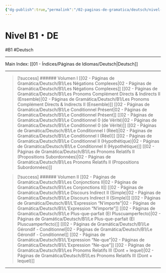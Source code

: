 ```yaml
---
{"dg-publish":true,"permalink":"/02-paginas-de-gramatica/deutsch/nivel-b1-de/"}
---
```



# Nivel B1・DE
#B1  #Deutsch 
___
Main Index: [[01 - Índices/Páginas de Idiomas/Deutsch\|Deutsch]]
___
> [!success] ###### Volumen I
 [[02 - Páginas de Gramática/Deutsch/B1/Les Négations Complexes\|02 - Páginas de Gramática/Deutsch/B1/Les Négations Complexes]]
 [[02 - Páginas de Gramática/Deutsch/B1/Les Pronoms Complément Directs & Indirects II (Ensemble)\|02 - Páginas de Gramática/Deutsch/B1/Les Pronoms Complément Directs & Indirects II (Ensemble)]]
 [[02 - Páginas de Gramática/Deutsch/B1/Le Conditionnel Présent\|02 - Páginas de Gramática/Deutsch/B1/Le Conditionnel Présent]]
 [[02 - Páginas de Gramática/Deutsch/B1/Le Conditionnel 0 (de Vérité)\|02 - Páginas de Gramática/Deutsch/B1/Le Conditionnel 0 (de Vérité)]]
 [[02 - Páginas de Gramática/Deutsch/B1/Le Conditionnel I (Réel)\|02 - Páginas de Gramática/Deutsch/B1/Le Conditionnel I (Réel)]]
 [[02 - Páginas de Gramática/Deutsch/B1/Le Conditionnel II (Hypothétique)\|02 - Páginas de Gramática/Deutsch/B1/Le Conditionnel II (Hypothétique)]]
 [[02 - Páginas de Gramática/Deutsch/B1/Les Pronoms Relatifs II (Propositions Subordonnées)\|02 - Páginas de Gramática/Deutsch/B1/Les Pronoms Relatifs II (Propositions Subordonnées)]]

> [!success] ###### Volumen II
 [[02 - Páginas de Gramática/Deutsch/B1/Les Conjonctions II\|02 - Páginas de Gramática/Deutsch/B1/Les Conjonctions II]]
 [[02 - Páginas de Gramática/Deutsch/B1/Le Discours Indirect II (Simple)\|02 - Páginas de Gramática/Deutsch/B1/Le Discours Indirect II (Simple)]]
 [[02 - Páginas de Gramática/Deutsch/B1/L’Expression “N’importe”\|02 - Páginas de Gramática/Deutsch/B1/L’Expression “N’importe”]]
 [[02 - Páginas de Gramática/Deutsch/B1/Le Plus-que-parfait (El Pluscuamperfecto)\|02 - Páginas de Gramática/Deutsch/B1/Le Plus-que-parfait (El Pluscuamperfecto)]]
 [[02 - Páginas de Gramática/Deutsch/B1/Le Gérondif - Conditionnel\|02 - Páginas de Gramática/Deutsch/B1/Le Gérondif - Conditionnel]]
 [[02 - Páginas de Gramática/Deutsch/B1/L’Expression “Ne-que”\|02 - Páginas de Gramática/Deutsch/B1/L’Expression “Ne-que”]]
 [[02 - Páginas de Gramática/Deutsch/B1/Les Pronoms Relatifs III (Dont + lequel)\|02 - Páginas de Gramática/Deutsch/B1/Les Pronoms Relatifs III (Dont + lequel)]]

___